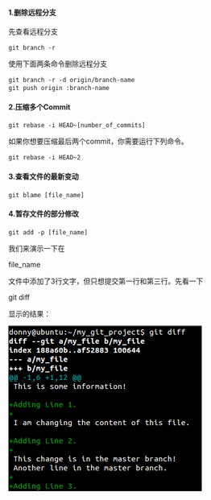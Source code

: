 #### 1.删除远程分支

先查看远程分支

```
git branch -r
```

使用下面两条命令删除远程分支

```
git branch -r -d origin/branch-name
git push origin :branch-name
```

#### 2.压缩多个Commit

```
git rebase -i HEAD~[number_of_commits]
```

如果你想要压缩最后两个commit，你需要运行下列命令。

```
git rebase -i HEAD~2
```

#### 3.查看文件的最新变动

```
git blame [file_name]
```

#### 4.暂存文件的部分修改

```
git add -p [file_name]
```

我们来演示一下在

file\_name

文件中添加了3行文字，但只想提交第一行和第三行。先看一下

git diff

显示的结果：

![](/assets/c3f16cfb-7009-4365-b128-ee2b55662f39.png)



